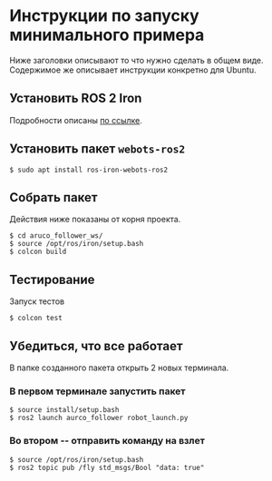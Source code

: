 # Инструкции по запуску минимального примера

Ниже заголовки описывают то что нужно сделать в общем виде. Содержимое же описывает инструкции конкретно для Ubuntu.

## Установить ROS 2 Iron

Подробности описаны [по ссылке](https://docs.ros.org/en/iron/Installation/Ubuntu-Install-Debians.html).

## Установить пакет `webots-ros2`

`$ sudo apt install ros-iron-webots-ros2`

## Собрать пакет

Действия ниже показаны от корня проекта.

```
$ cd aruco_follower_ws/
$ source /opt/ros/iron/setup.bash
$ colcon build
```

## Тестирование 

Запуск тестов

`$ colcon test`

## Убедиться, что все работает

В папке созданного пакета открыть 2 новых терминала.

### В первом терминале запустить пакет

```
$ source install/setup.bash
$ ros2 launch aurco_follower robot_launch.py
```

### Во втором -- отправить команду на взлет

```
$ source /opt/ros/iron/setup.bash
$ ros2 topic pub /fly std_msgs/Bool "data: true"
```
